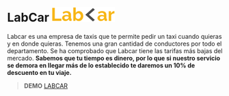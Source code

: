 # LabCar ![Lab Car Logo](assets/img/logo.png)
Labcar es una empresa de taxis que te permite pedir un taxi cuando quieras y en donde quieras.
Tenemos una gran cantidad de conductores por todo el departamento.
Se ha comprobado que Labcar tiene las tarifas más bajas del mercado.
**Sabemos que tu tiempo es dinero, por lo que si nuestro servicio se demora en llegar más de lo establecido te daremos un 10% de descuento en tu viaje.**

>**DEMO** [LABCAR](https://arianacabana09.github.io/LabCar/)
